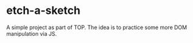 # etch-a-sketch

A simple project as part of TOP. The idea is to practice some more DOM manipulation via JS.